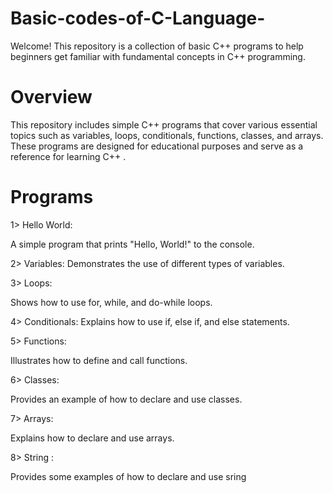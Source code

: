 # Basic-codes-of-C-Language-
Welcome! This repository is a collection of basic C++ programs to help beginners get familiar with fundamental concepts in C++ programming.

# Overview
This repository includes simple C++ programs that cover various essential topics such as variables, loops, conditionals, functions, classes, and arrays. These programs are designed for educational purposes and serve as a reference for learning C++ .

# Programs
1> Hello World:

A simple program that prints "Hello, World!" to the console.

2> Variables:
Demonstrates the use of different types of variables.

3> Loops: 

Shows how to use for, while, and do-while loops.

4> Conditionals: 
Explains how to use if, else if, and else statements.

5> Functions:

Illustrates how to define and call functions.

6> Classes: 

Provides an example of how to declare and use classes.

7> Arrays:

Explains how to declare and use arrays.

8> String :

Provides some examples of how to declare and use sring 



